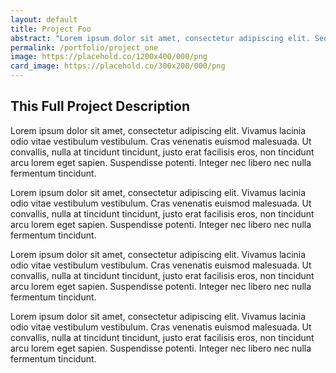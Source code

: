 ```yaml
---
layout: default
title: Project Foo
abstract: "Lorem ipsum dolor sit amet, consectetur adipiscing elit. Sed do eiusmod tempor incididunt ut labore et dolore magna aliqua."
permalink: /portfolio/project_one
image: https://placehold.co/1200x400/000/png
card_image: https://placehold.co/300x200/000/png
---
```


## This Full Project Description

Lorem ipsum dolor sit amet, consectetur adipiscing elit. Vivamus lacinia odio vitae vestibulum vestibulum. Cras venenatis euismod malesuada. Ut convallis, nulla at tincidunt tincidunt, justo erat facilisis eros, non tincidunt arcu lorem eget sapien. Suspendisse potenti. Integer nec libero nec nulla fermentum tincidunt.

Lorem ipsum dolor sit amet, consectetur adipiscing elit. Vivamus lacinia odio vitae vestibulum vestibulum. Cras venenatis euismod malesuada. Ut convallis, nulla at tincidunt tincidunt, justo erat facilisis eros, non tincidunt arcu lorem eget sapien. Suspendisse potenti. Integer nec libero nec nulla fermentum tincidunt.

Lorem ipsum dolor sit amet, consectetur adipiscing elit. Vivamus lacinia odio vitae vestibulum vestibulum. Cras venenatis euismod malesuada. Ut convallis, nulla at tincidunt tincidunt, justo erat facilisis eros, non tincidunt arcu lorem eget sapien. Suspendisse potenti. Integer nec libero nec nulla fermentum tincidunt.

Lorem ipsum dolor sit amet, consectetur adipiscing elit. Vivamus lacinia odio vitae vestibulum vestibulum. Cras venenatis euismod malesuada. Ut convallis, nulla at tincidunt tincidunt, justo erat facilisis eros, non tincidunt arcu lorem eget sapien. Suspendisse potenti. Integer nec libero nec nulla fermentum tincidunt.
